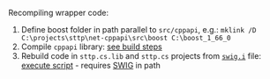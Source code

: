 Recompiling wrapper code:

1) Define boost folder in path parallel to `src/cppapi`, e.g.: `mklink /D C:\projects\sttp\net-cppapi\src\boost C:\boost_1_66_0`
2) Compile `cppapi` library: [see build steps](https://github.com/sttp/cppapi/blob/master/src/README.txt)
3) Rebuild code in `sttp.cs.lib` and `sttp.cs` projects from [`swig.i`](swig.i) file: [execute script](create-csharp-wrapper.bat) - requires [SWIG](http://www.swig.org/) in path
